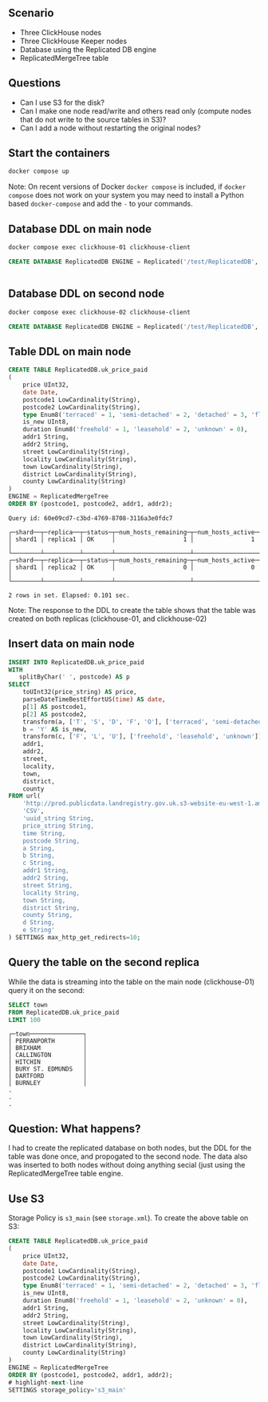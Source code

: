 ## Scenario
- Three ClickHouse nodes
- Three ClickHouse Keeper nodes
- Database using the Replicated DB engine
- ReplicatedMergeTree table

## Questions
- Can I use S3 for the disk?
- Can I make one node read/write and others read only (compute nodes that do not write to the source tables in S3)?
- Can I add a node without restarting the original nodes?

## Start the containers
```bash
docker compose up
```

Note: On recent versions of Docker `docker compose` is included, if `docker compose` does not work
on your system you may need to install a Python based `docker-compose` and add the `-` to your
commands.

## Database DDL on main node

```bash
docker compose exec clickhouse-01 clickhouse-client
```

```sql
CREATE DATABASE ReplicatedDB ENGINE = Replicated('/test/ReplicatedDB', 'shard1', 'replica' || '1');
```

```sql

```

## Database DDL on second node

```bash
docker compose exec clickhouse-02 clickhouse-client
```

```sql
CREATE DATABASE ReplicatedDB ENGINE = Replicated('/test/ReplicatedDB', 'shard1', 'replica2');
```

## Table DDL on main node

```sql
CREATE TABLE ReplicatedDB.uk_price_paid
(
    price UInt32,
    date Date,
    postcode1 LowCardinality(String),
    postcode2 LowCardinality(String),
    type Enum8('terraced' = 1, 'semi-detached' = 2, 'detached' = 3, 'flat' = 4, 'other' = 0),
    is_new UInt8,
    duration Enum8('freehold' = 1, 'leasehold' = 2, 'unknown' = 0),
    addr1 String,
    addr2 String,
    street LowCardinality(String),
    locality LowCardinality(String),
    town LowCardinality(String),
    district LowCardinality(String),
    county LowCardinality(String)
)
ENGINE = ReplicatedMergeTree
ORDER BY (postcode1, postcode2, addr1, addr2);
```
```response
Query id: 60e09cd7-c3bd-4769-8708-3116a3e0fdc7

┌─shard──┬─replica──┬─status─┬─num_hosts_remaining─┬─num_hosts_active─┐
│ shard1 │ replica1 │ OK     │                   1 │                1 │
└────────┴──────────┴────────┴─────────────────────┴──────────────────┘
┌─shard──┬─replica──┬─status─┬─num_hosts_remaining─┬─num_hosts_active─┐
│ shard1 │ replica2 │ OK     │                   0 │                0 │
└────────┴──────────┴────────┴─────────────────────┴──────────────────┘

2 rows in set. Elapsed: 0.101 sec.
```

Note: The response to the DDL to create the table shows that the table was created on
both replicas (clickhouse-01, and clickhouse-02)


## Insert data on main node
```sql
INSERT INTO ReplicatedDB.uk_price_paid
WITH
   splitByChar(' ', postcode) AS p
SELECT
    toUInt32(price_string) AS price,
    parseDateTimeBestEffortUS(time) AS date,
    p[1] AS postcode1,
    p[2] AS postcode2,
    transform(a, ['T', 'S', 'D', 'F', 'O'], ['terraced', 'semi-detached', 'detached', 'flat', 'other']) AS type,
    b = 'Y' AS is_new,
    transform(c, ['F', 'L', 'U'], ['freehold', 'leasehold', 'unknown']) AS duration,
    addr1,
    addr2,
    street,
    locality,
    town,
    district,
    county
FROM url(
    'http://prod.publicdata.landregistry.gov.uk.s3-website-eu-west-1.amazonaws.com/pp-complete.csv',
    'CSV',
    'uuid_string String,
    price_string String,
    time String,
    postcode String,
    a String,
    b String,
    c String,
    addr1 String,
    addr2 String,
    street String,
    locality String,
    town String,
    district String,
    county String,
    d String,
    e String'
) SETTINGS max_http_get_redirects=10;
```

## Query the table on the second replica
While the data is streaming into the table on the main node (clickhouse-01) query it on
the second:
```sql
SELECT town
FROM ReplicatedDB.uk_price_paid
LIMIT 100
```
```response
┌─town───────────────┐
│ PERRANPORTH        │
│ BRIXHAM            │
│ CALLINGTON         │
│ HITCHIN            │
│ BURY ST. EDMUNDS   │
│ DARTFORD           │
│ BURNLEY            │
.
.
.
```

## Question: What happens?
I had to create the replicated database on both nodes, but the DDL for the table was done once, and propogated to the second node.  The data also was inserted to both nodes without doing anything secial (just using the ReplicatedMergeTree table engine.


## Use S3
Storage Policy is `s3_main` (see `storage.xml`).  To create the above table on S3:

```sql
CREATE TABLE ReplicatedDB.uk_price_paid
(
    price UInt32,
    date Date,
    postcode1 LowCardinality(String),
    postcode2 LowCardinality(String),
    type Enum8('terraced' = 1, 'semi-detached' = 2, 'detached' = 3, 'flat' = 4, 'other' = 0),
    is_new UInt8,
    duration Enum8('freehold' = 1, 'leasehold' = 2, 'unknown' = 0),
    addr1 String,
    addr2 String,
    street LowCardinality(String),
    locality LowCardinality(String),
    town LowCardinality(String),
    district LowCardinality(String),
    county LowCardinality(String)
)
ENGINE = ReplicatedMergeTree
ORDER BY (postcode1, postcode2, addr1, addr2);
# highlight-next-line
SETTINGS storage_policy='s3_main'
```
